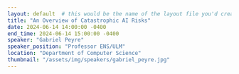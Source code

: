 ```yaml
---
layout: default  # this would be the name of the layout file you'd create for events
title: "An Overview of Catastrophic AI Risks"
date: 2024-06-14 14:00:00 -0400
end_time: 2024-06-14 15:00:00 -0400
speaker: "Gabriel Peyre"
speaker_position: "Professor ENS/ULM"
location: "Department of Computer Science"
thumbnail: "/assets/img/speakers/gabriel_peyre.jpg"
---
```



